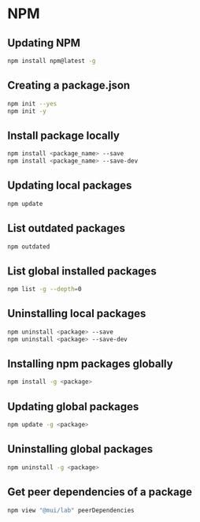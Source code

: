 # NPM

## Updating NPM

``` bash
npm install npm@latest -g
```

## Creating a package.json

``` bash
npm init --yes
npm init -y
```

## Install package locally

``` bash
npm install <package_name> --save
npm install <package_name> --save-dev
```

## Updating local packages

``` bash
npm update
```

## List outdated packages

``` bash
npm outdated
```

## List global installed packages

``` bash
npm list -g --depth=0
```

## Uninstalling local packages

``` bash
npm uninstall <package> --save
npm uninstall <package> --save-dev
```

## Installing npm packages globally

``` bash
npm install -g <package>
```

## Updating global packages

``` bash
npm update -g <package>
```

## Uninstalling global packages

``` bash
npm uninstall -g <package>
```

## Get peer dependencies of a package

```bash
npm view "@mui/lab" peerDependencies
```
